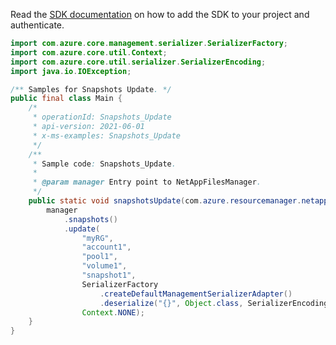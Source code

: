 Read the [SDK documentation](https://github.com/Azure/azure-sdk-for-java/blob/azure-resourcemanager-netapp_1.0.0-beta.5/sdk/netapp/azure-resourcemanager-netapp/README.md) on how to add the SDK to your project and authenticate.

```java
import com.azure.core.management.serializer.SerializerFactory;
import com.azure.core.util.Context;
import com.azure.core.util.serializer.SerializerEncoding;
import java.io.IOException;

/** Samples for Snapshots Update. */
public final class Main {
    /*
     * operationId: Snapshots_Update
     * api-version: 2021-06-01
     * x-ms-examples: Snapshots_Update
     */
    /**
     * Sample code: Snapshots_Update.
     *
     * @param manager Entry point to NetAppFilesManager.
     */
    public static void snapshotsUpdate(com.azure.resourcemanager.netapp.NetAppFilesManager manager) throws IOException {
        manager
            .snapshots()
            .update(
                "myRG",
                "account1",
                "pool1",
                "volume1",
                "snapshot1",
                SerializerFactory
                    .createDefaultManagementSerializerAdapter()
                    .deserialize("{}", Object.class, SerializerEncoding.JSON),
                Context.NONE);
    }
}
```
